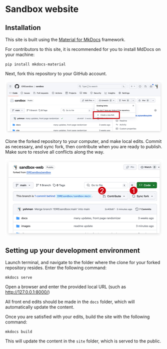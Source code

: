 # Sandbox website

## Installation

This site is built using the [Material for MkDocs](https://squidfunk.github.io/mkdocs-material/getting-started/) framework. 

For contributors to this site, it is recommended for you to install MdDocs on your machine:

```
pip install mkdocs-material
```

Next, fork this repository to your GitHub account.

![Alt text](images/fork1.jpg)

Clone the forked repository to your computer, and make local edits. Commit as necessary, and sync fork, then contribute when you are ready to publish. Make sure to resolve all conflicts along the way.

![Alt text](images/fork2.jpg)

## Setting up your development environment

Launch terminal, and navigate to the folder where the clone for your forked repository resides. Enter the following command:

```
mkdocs serve
```

Open a browser and enter the provided local URL (such as http://127.0.0.1:8000/)

All front end edits should be made in the `docs` folder, which will automatically update the content. 

Once you are satisfied with your edits, build the site with the following command:

```
mkdocs build
```
This will update the content in the `site` folder, which is served to the public.

